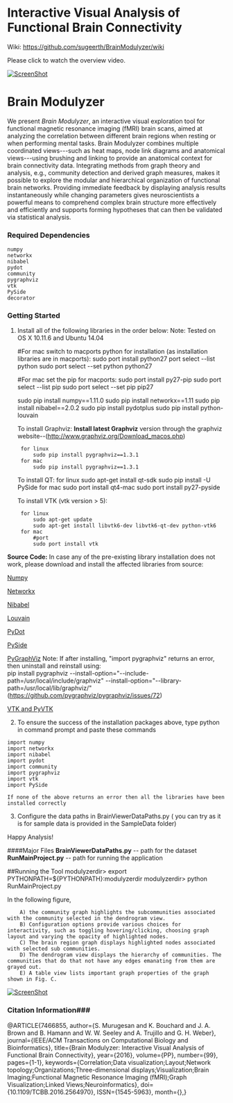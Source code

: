 # Interactive Visual Analysis of Functional Brain Connectivity #

Wiki: https://github.com/sugeerth/BrainModulyzer/wiki

Please click to watch the overview video.

[![ScreenShot](http://s32.postimg.org/mqw3ainkl/Architecture_Diag_Page_1.jpg)](https://vimeo.com/165523412)

# Brain Modulyzer #
We present *Brain Modulyzer*, an interactive visual exploration tool for functional magnetic resonance imaging (fMRI) brain scans, aimed at analyzing the correlation between different brain regions when resting or when performing mental tasks. Brain Modulyzer combines multiple coordinated views---such as heat maps, node link diagrams and anatomical views---using brushing and linking to provide an anatomical context for brain connectivity data. Integrating methods from graph theory and analysis, e.g., community detection and derived graph measures, makes it possible to explore the modular and hierarchical organization of functional brain networks. Providing immediate feedback by displaying analysis results instantaneously while changing parameters gives neuroscientists a powerful means to comprehend complex brain structure more effectively and efficiently and supports forming hypotheses that can then be validated via statistical analysis.

<!--The following image shows the results of community detection with respect to anatomy. Each community is represented by a distinct color, and each region is colored according to its community-->
<!--membership. Parcellated brain regions can be shown as outlines in Fig. A or-->
<!--centroid depiction via a sphere Fig. C.-->

<!--![ScreenShot](http://s32.postimg.org/blbh7yllh/Anatomical_Diagram_Page_1.jpg)-->

### Required Dependencies ###
    numpy
    networkx
    nibabel
    pydot
    community
    pygraphviz
    vtk
    PySide
    decorator


### Getting Started  ###

1) Install all of the following libraries in the order below:
	Note: Tested on OS X 10.11.6 and Ubuntu 14.04
	

	
	#For mac switch to macports python for installation (as installation libraries are in macports):
	sudo port install python27
	port select --list python
	sudo port select --set python python27
		
	#For mac set the pip for macports: 
	sudo port install py27-pip
	sudo port select --list pip 
	sudo port select --set pip pip27

	sudo pip install numpy==1.11.0
	sudo pip install networkx==1.11
	sudo pip install nibabel==2.0.2
	sudo pip install pydotplus
	sudo pip install python-louvain
	
	To install Graphviz:
		**Install latest Graphviz** version through the graphviz website--(http://www.graphviz.org/Download_macos.php)
		
		for linux 
			sudo pip install pygraphviz==1.3.1 
		for mac
			sudo pip install pygraphviz==1.3.1
	
	To install QT:
		for linux
			sudo apt-get install qt-sdk
			sudo pip install -U PySide
		for mac
			sudo port install qt4-mac
			sudo port install py27-pyside
	
	To install VTK (vtk version > 5):

		for linux
			sudo apt-get update
			sudo apt-get install libvtk6-dev libvtk6-qt-dev python-vtk6
		for mac
			#port			
			sudo port install vtk

**Source Code:**
In case any of the pre-existing library installation does not work, please download and install the affected libraries from source:

[Numpy](https://sourceforge.net/projects/numpy/files/NumPy/1.11.0/numpy-1.11.0.tar.gz/download )

[Networkx](https://pypi.python.org/packages/c2/93/dbb41b03cf7c878a7409c8e92226531f840a423c9309ea534873a83c9192/networkx-1.11.tar.gz#md5=6ef584a879e9163013e9a762e1cf7cd1 )

[Nibabel](http://nipy.org/nibabel/installation.html#installation ) 

[Louvain](https://pypi.python.org/packages/5d/81/497a95ba9d79d5bf04f9318256d1c0102329dd6a77b9d1e4dd84871e1089/python-louvain-0.5.tar.gz )

[PyDot](https://pypi.python.org/pypi/pydot3/1.0.8 )

[PySide](https://pypi.python.org/pypi/PySide/1.2.4)

[PyGraphViz](https://pypi.python.org/packages/98/bb/a32e33f7665b921c926209305dde66fe41003a4ad934b10efb7c1211a419/pygraphviz-1.3.1.tar.gz#md5=7f690295dfe77edaa9e552d09d98d279 )
Note: If after installing, "import pygraphviz" returns an error, then uninstall and reinstall using: 	
pip install pygraphviz --install-option="--include-path=/usr/local/include/graphviz" --install-option="--library-path=/usr/local/lib/graphviz/" (https://github.com/pygraphviz/pygraphviz/issues/72)

[VTK and PyVTK](http://www.it.uu.se/edu/course/homepage/vetvis/ht10/vtk/instructions_vtk_OSX.pdf) 

2)   To ensure the success of the installation packages above, type python in command prompt and paste these commands

    import numpy
    import networkx
    import nibabel
    import pydot
    import community 
    import pygraphviz
    import vtk
    import PySide
	   
	If none of the above returns an error then all the libraries have been installed correctly

3)	Configure the data paths in BrainViewerDataPaths.py ( you can try as it is for sample data is provided in the SampleData folder)


Happy Analysis! 

####Major Files
**BrainViewerDataPaths.py** -- path for the dataset
**RunMainProject.py** -- path for running the application

##Running the Tool 
        modulyzerdir> export PYTHONPATH=${PYTHONPATH}:modulyzerdir
        modulyzerdir> python RunMainProject.py

In the following figure, 

        A) the community graph highlights the subcommunities associated with the community selected in the dendrogram view.
        B) Configuration options provide various choices for interactivity, such as toggling hovering/clicking, choosing graph layout and varying the opacity of highlighted nodes. 
        C) The brain region graph displays highlighted nodes associated with selected sub communities.
        D) The dendrogram view displays the hierarchy of communities. The communities that do that not have any edges emanating from them are grayed out.
        E) A table view lists important graph properties of the graph shown in Fig. C.

[![ScreenShot](http://s32.postimg.org/7zro1qnrp/Visual_Tool_Page_1.jpg)]()


### Citation Information###
@ARTICLE{7466855, 
author={S. Murugesan and K. Bouchard and J. A. Brown and B. Hamann and W. W. Seeley and A. Trujillo and G. H. Weber}, 
journal={IEEE/ACM Transactions on Computational Biology and Bioinformatics}, 
title={Brain Modulyzer: Interactive Visual Analysis of Functional Brain Connectivity}, 
year={2016}, 
volume={PP}, 
number={99}, 
pages={1-1}, 
keywords={Correlation;Data visualization;Layout;Network topology;Organizations;Three-dimensional displays;Visualization;Brain Imaging;Functional Magnetic Resonance Imaging (fMRI);Graph Visualization;Linked Views;Neuroinformatics}, 
doi={10.1109/TCBB.2016.2564970}, 
ISSN={1545-5963}, 
month={},}

<!--![ScreenShot](http://s32.postimg.org/f3a3uyms5/Teaser_CGraph_View_Page_1.jpg)-->
